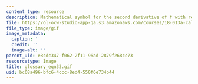 ```yaml
---
content_type: resource
description: Mathematical symbol for the second derivative of f with respect to x
file: https://ol-ocw-studio-app-qa.s3.amazonaws.com/courses/18-013a-calculus-with-applications-spring-2005/bc68a496bfc64ccc8ed4550f6e734b44_glossary_eqn33.gif
file_type: image/gif
image_metadata:
  caption: ''
  credit: ''
  image-alt: ''
parent_uid: e8cdc347-f062-2f11-96ad-2879f268cc73
resourcetype: Image
title: glossary_eqn33.gif
uid: bc68a496-bfc6-4ccc-8ed4-550f6e734b44
---
```

